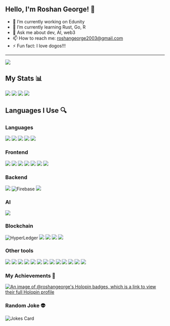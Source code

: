 ## Hello, I'm Roshan George! 👋

- 🔭 I’m currently working on Edunity
- 🌱 I’m currently learning Rust, Go, R
- 💬 Ask me about dev, AI, web3
- 📫 How to reach me: roshangeorge2003@gmail.com
- ⚡ Fun fact: I love dogos!!!

---


![](https://media.giphy.com/media/96Xaju9KRM4ne/giphy.gif)
    

## My Stats 📊
  
<img src="https://github-readme-stats.vercel.app/api?username=roshangeorge97&show_icons=true&theme=dark"/>
<img src="https://github-readme-stats.vercel.app/api/top-langs?username=roshangeorge97&theme=dark"/>
<img src="https://github-readme-stats.vercel.app/api/top-langs?username=roshangeorge97&layout=compact&theme=dark"/>
<img src="https://github-readme-streak-stats.herokuapp.com/?user=roshangeorge97&theme=dark"/>


## Languages I Use 🔍

### Languages
![](https://img.shields.io/badge/Python-3776AB?style=for-the-badge&logo=python&logoColor=white)
![](https://img.shields.io/badge/JavaScript-F7DF1E?style=for-the-badge&logo=JavaScript&logoColor=white)
![](https://img.shields.io/badge/TypeScript-007ACC?style=for-the-badge&logo=typescript&logoColor=white)
![](https://img.shields.io/badge/Java-ED8B00?style=for-the-badge&logo=openjdk&logoColor=white)
![](https://img.shields.io/badge/Dart-0175C2?style=for-the-badge&logo=dart&logoColor=white)

### Frontend
![](https://img.shields.io/badge/Flutter-02569B?style=for-the-badge&logo=flutter&logoColor=white)
![](https://img.shields.io/badge/HTML-239120?style=for-the-badge&logo=html5&logoColor=white)
![](https://img.shields.io/badge/CSS-239120?&style=for-the-badge&logo=css3&logoColor=white)
![](https://img.shields.io/badge/React-20232A?style=for-the-badge&logo=react&logoColor=61DAFB)
![](https://img.shields.io/badge/Bootstrap-563D7C?style=for-the-badge&logo=bootstrap&logoColor=white)
![](https://img.shields.io/badge/Django-092E20?style=for-the-badge&logo=django&logoColor=white)
![](https://img.shields.io/badge/Flask-000000?style=for-the-badge&logo=flask&logoColor=white)

### Backend

![](https://img.shields.io/badge/Next.js-000?logo=nextdotjs&logoColor=fff&style=for-the-badge)
![Firebase](https://img.shields.io/badge/Firebase-039BE5?style=for-the-badge&logo=Firebase&logoColor=white)
![](https://img.shields.io/badge/Node.js-43853D?style=for-the-badge&logo=node.js&logoColor=white)

### AI

![](https://img.shields.io/badge/TensorFlow-FF6F00?style=for-the-badge&logo=tensorflow&logoColor=white)

### Blockchain
![HyperLedger](https://img.shields.io/badge/hyperledger-2F3134?style=for-the-badge&logo=hyperledger&logoColor=white)
![](https://img.shields.io/badge/Ethereum-3C3C3D?logo=ethereum&logoColor=fff&style=for-the-badge)
![](https://img.shields.io/badge/Web3.js-F16822?logo=web3dotjs&logoColor=fff&style=for-the-badge)
![](https://img.shields.io/badge/Bitcoin-F7931A?logo=bitcoin&logoColor=fff&style=for-the-badge)
![](https://img.shields.io/badge/OpenZeppelin-4E5EE4?logo=openzeppelin&logoColor=fff&style=for-the-badge)

### Other tools
![](https://img.shields.io/badge/Azure_DevOps-0078D7?style=for-the-badge&logo=azure-devops&logoColor=white)
![](https://img.shields.io/badge/Vercel-000000?style=for-the-badge&logo=vercel&logoColor=white)
![](https://img.shields.io/badge/MySQL-005C84?style=for-the-badge&logo=mysql&logoColor=white)
![](https://img.shields.io/badge/SQLite-07405E?style=for-the-badge&logo=sqlite&logoColor=white)
![](https://img.shields.io/badge/MongoDB-4EA94B?style=for-the-badge&logo=mongodb&logoColor=white)
![](https://img.shields.io/badge/Canva-%2300C4CC.svg?&style=for-the-badge&logo=Canva&logoColor=white)
![](https://img.shields.io/badge/Figma-F24E1E?style=for-the-badge&logo=figma&logoColor=white)
![](https://img.shields.io/badge/Colab-F9AB00?style=for-the-badge&logo=googlecolab&color=525252)
![](https://img.shields.io/badge/Codesandbox-000000?style=for-the-badge&logo=CodeSandbox&logoColor=white)
![](https://img.shields.io/badge/replit-667881?style=for-the-badge&logo=replit&logoColor=white)
![](https://img.shields.io/badge/Visual_Studio_Code-0078D4?style=for-the-badge&logo=visual%20studio%20code&logoColor=white)
![](https://img.shields.io/badge/Arduino-00979D?style=for-the-badge&logo=Arduino&logoColor=white)
![](https://img.shields.io/badge/GIT-E44C30?style=for-the-badge&logo=git&logoColor=white)



### My Achievements 🚀

[![An image of @roshangeorge's Holopin badges, which is a link to view their full Holopin profile](https://holopin.me/roshangeorge)](https://holopin.io/@roshangeorge)

### Random Joke 👽
![Jokes Card](https://readme-jokes.vercel.app/api)
